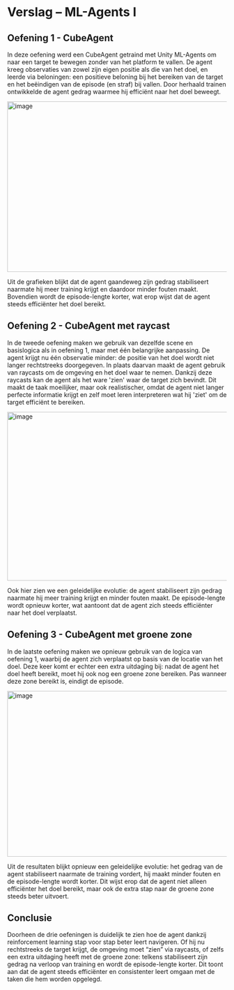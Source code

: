 # Verslag – ML-Agents I

## Oefening 1 - CubeAgent
In deze oefening werd een CubeAgent getraind met Unity ML-Agents om naar een target te bewegen zonder van het platform te vallen. 
De agent kreeg observaties van zowel zijn eigen positie als die van het doel, en leerde via beloningen: een positieve beloning bij het bereiken van de target 
en het beëindigen van de episode (en straf) bij vallen. Door herhaald trainen ontwikkelde de agent gedrag waarmee hij efficiënt naar het doel beweegt.

<img width="892" height="391" alt="image" src="https://github.com/user-attachments/assets/662a502e-1e6d-4b2d-bd35-639f63fc30d5" />

Uit de grafieken blijkt dat de agent gaandeweg zijn gedrag stabiliseert naarmate hij meer training krijgt en daardoor minder fouten maakt. 
Bovendien wordt de episode-lengte korter, wat erop wijst dat de agent steeds efficiënter het doel bereikt.

## Oefening 2 - CubeAgent met raycast
In de tweede oefening maken we gebruik van dezelfde scene en basislogica als in oefening 1, maar met één belangrijke aanpassing. De agent krijgt nu één 
observatie minder: de positie van het doel wordt niet langer rechtstreeks doorgegeven. In plaats daarvan maakt de agent gebruik van raycasts om de omgeving 
en het doel waar te nemen. Dankzij deze raycasts kan de agent als het ware 'zien' waar de target zich bevindt. 
Dit maakt de taak moeilijker, maar ook realistischer, omdat de agent niet langer perfecte informatie krijgt en zelf moet leren interpreteren wat hij 'ziet' 
om de target efficiënt te bereiken.

<img width="891" height="387" alt="image" src="https://github.com/user-attachments/assets/a6443c81-a948-4b72-a50d-0779d3789372" />

Ook hier zien we een geleidelijke evolutie: de agent stabiliseert zijn gedrag naarmate hij meer training krijgt en minder fouten maakt. De episode-lengte
wordt opnieuw korter, wat aantoont dat de agent zich steeds efficiënter naar het doel verplaatst.

## Oefening 3 - CubeAgent met groene zone
In de laatste oefening maken we opnieuw gebruik van de logica van oefening 1, waarbij de agent zich verplaatst op basis van de locatie van het doel. 
Deze keer komt er echter een extra uitdaging bij: nadat de agent het doel heeft bereikt, moet hij ook nog een groene zone bereiken. 
Pas wanneer deze zone bereikt is, eindigt de episode. 

<img width="941" height="380" alt="image" src="https://github.com/user-attachments/assets/56e639ae-da9d-4583-8bcc-a2197f535811" />

Uit de resultaten blijkt opnieuw een geleidelijke evolutie: het gedrag van de agent stabiliseert naarmate de training vordert, hij maakt minder fouten en 
de episode-lengte wordt korter. Dit wijst erop dat de agent niet alleen efficiënter het doel bereikt, maar ook de extra stap naar de groene zone steeds 
beter uitvoert.

## Conclusie
Doorheen de drie oefeningen is duidelijk te zien hoe de agent dankzij reinforcement learning stap voor stap beter leert navigeren. 
Of hij nu rechtstreeks de target krijgt, de omgeving moet “zien” via raycasts, of zelfs een extra uitdaging heeft met de groene zone: telkens 
stabiliseert zijn gedrag na verloop van training en wordt de episode-lengte korter. Dit toont aan dat de agent steeds efficiënter en consistenter 
leert omgaan met de taken die hem worden opgelegd.
